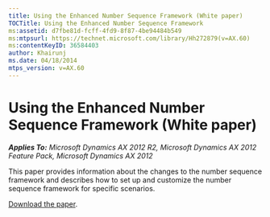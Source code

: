 ```yaml
---
title: Using the Enhanced Number Sequence Framework (White paper)
TOCTitle: Using the Enhanced Number Sequence Framework
ms:assetid: d7fbe81d-fcff-4fd9-8f87-4be94484b549
ms:mtpsurl: https://technet.microsoft.com/library/Hh272879(v=AX.60)
ms:contentKeyID: 36584403
author: Khairunj
ms.date: 04/18/2014
mtps_version: v=AX.60
---
```


# Using the Enhanced Number Sequence Framework (White paper) 


_**Applies To:** Microsoft Dynamics AX 2012 R2, Microsoft Dynamics AX 2012 Feature Pack, Microsoft Dynamics AX 2012_

This paper provides information about the changes to the number sequence framework and describes how to set up and customize the number sequence framework for specific scenarios.

[Download the paper](http://go.microsoft.com/fwlink/?linkid=213124).

  


